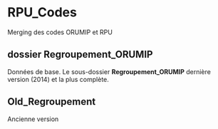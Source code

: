# RPU_Codes

Merging des codes ORUMIP et RPU

dossier Regroupement_ORUMIP
---------------------------
Données de base. 
Le sous-dossier __Regroupement_ORUMIP__ dernière version (2014) et la plus complète.

Old_Regroupement
----------------
Ancienne version 